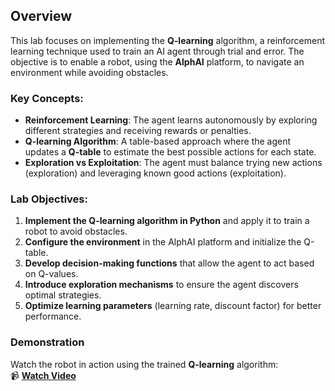 ## Overview

This lab focuses on implementing the **Q-learning** algorithm, a reinforcement learning technique used to train an AI agent through trial and error. The objective is to enable a robot, using the **AlphAI** platform, to navigate an environment while avoiding obstacles.

### Key Concepts:
- **Reinforcement Learning**: The agent learns autonomously by exploring different strategies and receiving rewards or penalties.
- **Q-learning Algorithm**: A table-based approach where the agent updates a **Q-table** to estimate the best possible actions for each state.
- **Exploration vs Exploitation**: The agent must balance trying new actions (exploration) and leveraging known good actions (exploitation).

### Lab Objectives:
1. **Implement the Q-learning algorithm in Python** and apply it to train a robot to avoid obstacles.
2. **Configure the environment** in the AlphAI platform and initialize the Q-table.
3. **Develop decision-making functions** that allow the agent to act based on Q-values.
4. **Introduce exploration mechanisms** to ensure the agent discovers optimal strategies.
5. **Optimize learning parameters** (learning rate, discount factor) for better performance.

### Demonstration

Watch the robot in action using the trained **Q-learning** algorithm:  
📹 **[Watch Video](https://youtu.be/J8PcfdjdevA)**  


